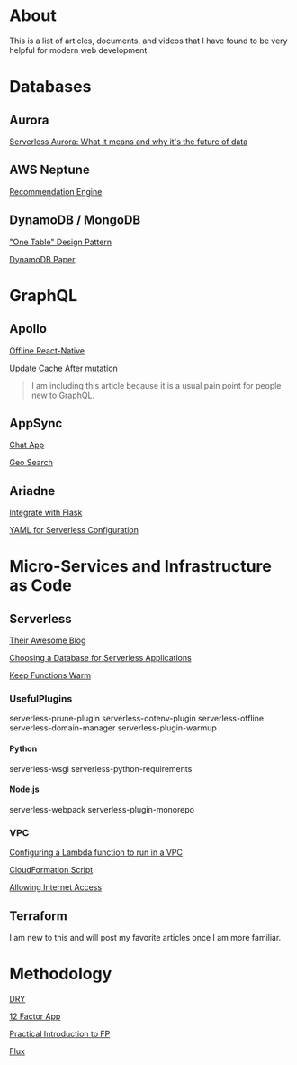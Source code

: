 # About

This is a list of articles, documents, and videos that I have found to be very helpful for modern web development. 
 

# Databases

## Aurora

[Serverless Aurora: What it means and why it's the future of data](https://serverless.com/blog/serverless-aurora-future-of-data/)

## AWS Neptune

[Recommendation Engine](https://github.com/aws-samples/amazon-neptune-samples/tree/master/gremlin/collaborative-filtering)

## DynamoDB / MongoDB

["One Table" Design Pattern](https://www.youtube.com/watch?v=HaEPXoXVf2k)

[DynamoDB Paper](https://www.allthingsdistributed.com/files/amazon-dynamo-sosp2007.pdf)

# GraphQL

## Apollo

[Offline React-Native](https://github.com/apollographql/apollo-cache-persist)

[Update Cache After mutation](https://www.apollographql.com/docs/react/data/mutations/#making-all-other-cache-updates)

> I am including this article because it is a usual pain point for people new to GraphQL.

## AppSync

[Chat App](https://serverless.com/blog/building-chat-appliation-aws-appsync-serverless/)

[Geo Search](https://serverless.com/blog/build-geosearch-graphql-api-aws-appsync-elasticsearch)

## Ariadne

[Integrate with Flask](https://ariadnegraphql.org/docs/flask-integration)

[YAML for Serverless Configuration](https://github.com/jottenlips/jazz-charts-api/blob/master/serverless.yml)

# Micro-Services and Infrastructure as Code

## Serverless

[Their Awesome Blog](https://serverless.com/blog)

[Choosing a Database for Serverless Applications](https://serverless.com/blog/choosing-a-database-with-serverless/)

[Keep Functions Warm](https://serverless.com/blog/keep-your-lambdas-warm)

### UsefulPlugins

serverless-prune-plugin
serverless-dotenv-plugin
serverless-offline
serverless-domain-manager
serverless-plugin-warmup

#### Python
serverless-wsgi
serverless-python-requirements

#### Node.js
serverless-webpack
serverless-plugin-monorepo

### VPC

[Configuring a Lambda function to run in a VPC](https://docs.aws.amazon.com/lambda/latest/dg/configuration-vpc.html)

[CloudFormation Script](https://gist.github.com/efi-mk/d6586669a472be8ea16b6cf8e9c6ba7f)

[Allowing Internet Access](https://aws.amazon.com/premiumsupport/knowledge-center/internet-access-lambda-function/)

## Terraform

I am new to this and will post my favorite articles once I am more familiar. 

# Methodology 

[DRY](https://en.wikipedia.org/wiki/Don%27t_repeat_yourself)

[12 Factor App](https://12factor.net/)

[Practical Introduction to FP](https://maryrosecook.com/blog/post/a-practical-introduction-to-functional-programming)

[Flux](https://facebook.github.io/flux/)